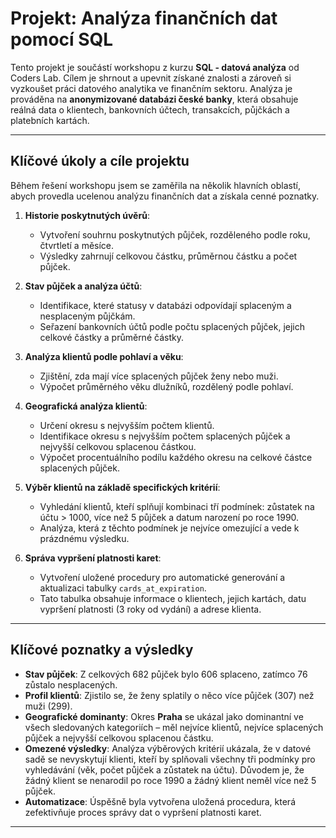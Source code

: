 # Projekt: Analýza finančních dat pomocí SQL

Tento projekt je součástí workshopu z kurzu **SQL - datová analýza** od Coders Lab. Cílem je shrnout a upevnit získané znalosti a zároveň si vyzkoušet práci datového analytika ve finančním sektoru. Analýza je prováděna na **anonymizované databázi české banky**, která obsahuje reálná data o klientech, bankovních účtech, transakcích, půjčkách a platebních kartách.

---

## Klíčové úkoly a cíle projektu

Během řešení workshopu jsem se zaměřila na několik hlavních oblastí, abych provedla ucelenou analýzu finančních dat a získala cenné poznatky.

1.  **Historie poskytnutých úvěrů**:
    * Vytvoření souhrnu poskytnutých půjček, rozděleného podle roku, čtvrtletí a měsíce.
    * Výsledky zahrnují celkovou částku, průměrnou částku a počet půjček.

2.  **Stav půjček a analýza účtů**:
    * Identifikace, které statusy v databázi odpovídají splaceným a nesplaceným půjčkám.
    * Seřazení bankovních účtů podle počtu splacených půjček, jejich celkové částky a průměrné částky.

3.  **Analýza klientů podle pohlaví a věku**:
    * Zjištění, zda mají více splacených půjček ženy nebo muži.
    * Výpočet průměrného věku dlužníků, rozdělený podle pohlaví.

4.  **Geografická analýza klientů**:
    * Určení okresu s nejvyšším počtem klientů.
    * Identifikace okresu s nejvyšším počtem splacených půjček a nejvyšší celkovou splacenou částkou.
    * Výpočet procentuálního podílu každého okresu na celkové částce splacených půjček.

5.  **Výběr klientů na základě specifických kritérií**:
    * Vyhledání klientů, kteří splňují kombinaci tří podmínek: zůstatek na účtu > 1000, více než 5 půjček a datum narození po roce 1990.
    * Analýza, která z těchto podmínek je nejvíce omezující a vede k prázdnému výsledku.

6.  **Správa vypršení platnosti karet**:
    * Vytvoření uložené procedury pro automatické generování a aktualizaci tabulky `cards_at_expiration`.
    * Tato tabulka obsahuje informace o klientech, jejich kartách, datu vypršení platnosti (3 roky od vydání) a adrese klienta.

---

## Klíčové poznatky a výsledky

* **Stav půjček**: Z celkových 682 půjček bylo 606 splaceno, zatímco 76 zůstalo nesplacených.
* **Profil klientů**: Zjistilo se, že ženy splatily o něco více půjček (307) než muži (299).
* **Geografické dominanty**: Okres **Praha** se ukázal jako dominantní ve všech sledovaných kategoriích – měl nejvíce klientů, nejvíce splacených půjček a nejvyšší celkovou splacenou částku.
* **Omezené výsledky**: Analýza výběrových kritérií ukázala, že v datové sadě se nevyskytují klienti, kteří by splňovali všechny tři podmínky pro vyhledávání (věk, počet půjček a zůstatek na účtu). Důvodem je, že žádný klient se nenarodil po roce 1990 a žádný klient neměl více než 5 půjček.
* **Automatizace**: Úspěšně byla vytvořena uložená procedura, která zefektivňuje proces správy dat o vypršení platnosti karet.

---

